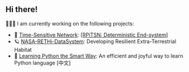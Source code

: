 ## Hi there!

🧑🏽‍💻 I am currently working on the following projects:

- 🔬 [Time-Sensitive Network](https://github.com/ChuanyuXue/Papers): \[[RPiTSN: Deterministic End-system](https://github.com/ChuanyuXue/RPiTSN)\]
- 🪐 [NASA-RETHi-DataSystem](https://github.com/ChuanyuXue/NASA-RETHi-DataService): Developing Resilient Extra-Terrestrial Habitat
- 🧸 [Learning Python the Smart Way](https://github.com/datawhalechina/learn-python-the-smart-way): An efficient and joyful way to learn Python language \[中文\]
